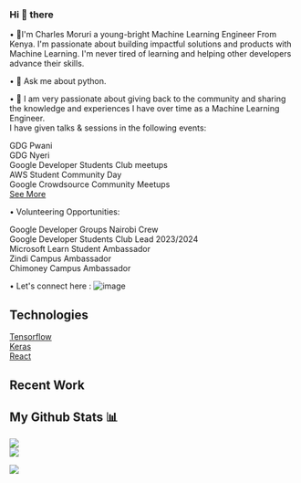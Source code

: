   ### Hi 👋 there

 • 🥇I'm Charles Moruri a young-bright Machine Learning Engineer From Kenya. I'm passionate about building impactful solutions and products with Machine Learning. I'm never tired of learning and helping other developers advance their skills.
 
 • 💬 Ask me about python.

 • 🚀 I am very passionate about giving back to the community and sharing the knowledge and experiences I have over time as a Machine Learning Engineer. <br/>
  I have given talks & sessions in the following events:<br/> 
  
   GDG Pwani <br/>
   GDG  Nyeri <br/> 
   Google Developer Students Club  meetups <br/>
   AWS Student Community Day <br/>
   Google  Crowdsource Community  Meetups   <br/> 
   [See More](https://github.com/Moruri/TechTalks-events/blob/main/README.md)

 • Volunteering Opportunities:
 
 Google Developer Groups Nairobi Crew <br/>
 Google Developer Students Club Lead 2023/2024  <br/>
 Microsoft Learn Student Ambassador <br/>
 Zindi Campus Ambassador <br/>
 Chimoney Campus Ambassador <br/>

  • Let's connect here : 
  ![image](https://github.com/user-attachments/assets/c84c58f6-95ab-4ba0-a824-f8fe5f9da99c)



Technologies
------
[Tensorflow](https://www.tensorflow.org/) <br/>  [Keras](https://keras.io/) <br/>  [React](https://react.dev/) 


Recent Work
-----------


My Github Stats 📊
-----

![](https://github-readme-stats.vercel.app/api?username=moruri&theme=dark&hide_border=false&include_all_commits=false&count_private=false)<br/>
![](https://github-readme-stats.vercel.app/api/top-langs/?username=moruri&theme=dark&hide_border=false&include_all_commits=false&count_private=false&layout=compact)

[![](https://visitcount.itsvg.in/api?id=moruri&icon=0&color=0)](https://visitcount.itsvg.in)
